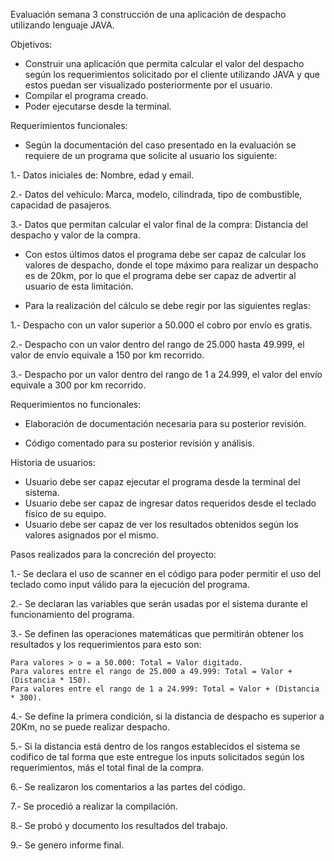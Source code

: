Evaluación semana 3 construcción de una aplicación de despacho utilizando lenguaje JAVA.

Objetivos:

- Construir una aplicación que permita calcular el valor del despacho según los requerimientos solicitado por el cliente utilizando JAVA
  y que estos puedan ser visualizado posteriormente por el usuario.
- Compilar el programa creado.
- Poder ejecutarse desde la terminal.


Requerimientos funcionales:

- Según la documentación del caso presentado en la evaluación se requiere de un programa que solicite al usuario los siguiente:

1.- Datos iniciales de: Nombre, edad y email.

2.- Datos del vehículo: Marca, modelo, cilindrada, tipo de combustible, capacidad de pasajeros.

3.- Datos que permitan calcular el valor final de la compra: Distancia del despacho y valor de la compra.

- Con estos últimos datos el programa debe ser capaz de calcular los valores de despacho, donde el tope máximo para realizar un despacho es de 20km, por lo que el programa debe
  ser capaz de advertir al usuario de esta limitación.

- Para la realización del cálculo se debe regir por las siguientes reglas:

1.- Despacho con un valor superior a 50.000 el cobro por envío es gratis.

2.- Despacho con un valor dentro del rango de 25.000 hasta 49.999, el valor de envío equivale a 150 por km recorrido.

3.- Despacho por un valor dentro del rango de 1 a 24.999, el valor del envío equivale a 300 por km recorrido.



  
Requerimientos no funcionales:

- Elaboración de documentación necesaria para su posterior revisión.

- Código comentado para su posterior revisión y análisis.


Historia de usuarios:

- Usuario debe ser capaz ejecutar el programa desde la terminal del sistema.
- Usuario debe ser capaz de ingresar datos requeridos desde el teclado físico de su equipo.
- Usuario debe ser capaz de ver los resultados obtenidos según los valores asignados por el mismo.

Pasos realizados para la concreción del proyecto:

1.- Se declara el uso de scanner en el código para poder permitir el uso del teclado como input válido para la ejecución del programa.

2.- Se declaran las variables que serán usadas por el sistema durante el funcionamiento del programa.

3.- Se definen las operaciones matemáticas que permitirán obtener los resultados y los requerimientos para esto son:
    
    Para valores > o = a 50.000: Total = Valor digitado.
    Para valores entre el rango de 25.000 a 49.999: Total = Valor + (Distancia * 150).
    Para valores entre el rango de 1 a 24.999: Total = Valor + (Distancia * 300).


4.- Se define la primera condición, si la distancia de despacho es superior a 20Km, no se puede realizar despacho.

5.- Si la distancia está dentro de los rangos establecidos el sistema se codifico de tal forma que este entregue los inputs solicitados
    según los requerimientos, más el total final de la compra.

6.- Se realizaron los comentarios a las partes del código.

7.- Se procedió a realizar la compilación.

8.- Se probó y documento los resultados del trabajo.

9.- Se genero informe final.

    


  
  

